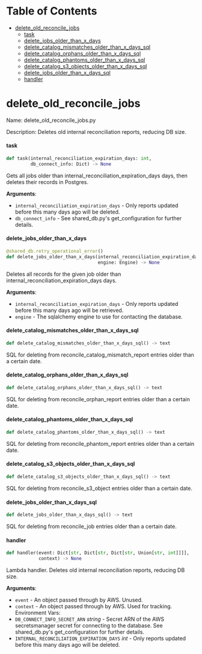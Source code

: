 # Table of Contents

* [delete\_old\_reconcile\_jobs](#delete_old_reconcile_jobs)
  * [task](#delete_old_reconcile_jobs.task)
  * [delete\_jobs\_older\_than\_x\_days](#delete_old_reconcile_jobs.delete_jobs_older_than_x_days)
  * [delete\_catalog\_mismatches\_older\_than\_x\_days\_sql](#delete_old_reconcile_jobs.delete_catalog_mismatches_older_than_x_days_sql)
  * [delete\_catalog\_orphans\_older\_than\_x\_days\_sql](#delete_old_reconcile_jobs.delete_catalog_orphans_older_than_x_days_sql)
  * [delete\_catalog\_phantoms\_older\_than\_x\_days\_sql](#delete_old_reconcile_jobs.delete_catalog_phantoms_older_than_x_days_sql)
  * [delete\_catalog\_s3\_objects\_older\_than\_x\_days\_sql](#delete_old_reconcile_jobs.delete_catalog_s3_objects_older_than_x_days_sql)
  * [delete\_jobs\_older\_than\_x\_days\_sql](#delete_old_reconcile_jobs.delete_jobs_older_than_x_days_sql)
  * [handler](#delete_old_reconcile_jobs.handler)

<a id="delete_old_reconcile_jobs"></a>

# delete\_old\_reconcile\_jobs

Name: delete_old_reconcile_jobs.py

Description: Deletes old internal reconciliation reports, reducing DB size.

<a id="delete_old_reconcile_jobs.task"></a>

#### task

```python
def task(internal_reconciliation_expiration_days: int,
         db_connect_info: Dict) -> None
```

Gets all jobs older than internal_reconciliation_expiration_days days, then deletes their records in Postgres.

**Arguments**:

- `internal_reconciliation_expiration_days` - Only reports updated before this many days ago will be deleted.
- `db_connect_info` - See shared_db.py's get_configuration for further details.

<a id="delete_old_reconcile_jobs.delete_jobs_older_than_x_days"></a>

#### delete\_jobs\_older\_than\_x\_days

```python
@shared_db.retry_operational_error()
def delete_jobs_older_than_x_days(internal_reconciliation_expiration_days: int,
                                  engine: Engine) -> None
```

Deletes all records for the given job older than internal_reconciliation_expiration_days days.

**Arguments**:

- `internal_reconciliation_expiration_days` - Only reports updated before this many days ago will be retrieved.
- `engine` - The sqlalchemy engine to use for contacting the database.

<a id="delete_old_reconcile_jobs.delete_catalog_mismatches_older_than_x_days_sql"></a>

#### delete\_catalog\_mismatches\_older\_than\_x\_days\_sql

```python
def delete_catalog_mismatches_older_than_x_days_sql() -> text
```

SQL for deleting from reconcile_catalog_mismatch_report entries older than a certain date.

<a id="delete_old_reconcile_jobs.delete_catalog_orphans_older_than_x_days_sql"></a>

#### delete\_catalog\_orphans\_older\_than\_x\_days\_sql

```python
def delete_catalog_orphans_older_than_x_days_sql() -> text
```

SQL for deleting from reconcile_orphan_report entries older than a certain date.

<a id="delete_old_reconcile_jobs.delete_catalog_phantoms_older_than_x_days_sql"></a>

#### delete\_catalog\_phantoms\_older\_than\_x\_days\_sql

```python
def delete_catalog_phantoms_older_than_x_days_sql() -> text
```

SQL for deleting from reconcile_phantom_report entries older than a certain date.

<a id="delete_old_reconcile_jobs.delete_catalog_s3_objects_older_than_x_days_sql"></a>

#### delete\_catalog\_s3\_objects\_older\_than\_x\_days\_sql

```python
def delete_catalog_s3_objects_older_than_x_days_sql() -> text
```

SQL for deleting from reconcile_s3_object entries older than a certain date.

<a id="delete_old_reconcile_jobs.delete_jobs_older_than_x_days_sql"></a>

#### delete\_jobs\_older\_than\_x\_days\_sql

```python
def delete_jobs_older_than_x_days_sql() -> text
```

SQL for deleting from reconcile_job entries older than a certain date.

<a id="delete_old_reconcile_jobs.handler"></a>

#### handler

```python
def handler(event: Dict[str, Dict[str, Dict[str, Union[str, int]]]],
            context) -> None
```

Lambda handler. Deletes old internal reconciliation reports, reducing DB size.

**Arguments**:

- `event` - An object passed through by AWS. Unused.
- `context` - An object passed through by AWS. Used for tracking.
  Environment Vars:
- `DB_CONNECT_INFO_SECRET_ARN` _string_ - Secret ARN of the AWS secretsmanager secret for connecting to the database.
  See shared_db.py's get_configuration for further details.
- `INTERNAL_RECONCILIATION_EXPIRATION_DAYS` _int_ - Only reports updated before this many days ago will be deleted.

